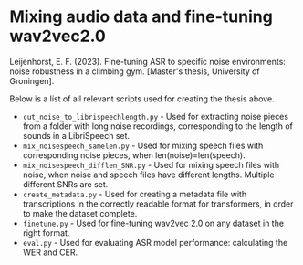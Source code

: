 # Mixing audio data and fine-tuning wav2vec2.0
Leijenhorst, E. F. (2023). Fine-tuning ASR to specific noise environments: noise robustness in a climbing gym. [Master's thesis, University of Groningen].

Below is a list of all relevant scripts used for creating the thesis above.

- `cut_noise_to_librispeechlength.py` - Used for extracting noise pieces from a folder with long noise recordings, corresponding to the length of sounds in a LibriSpeech set.
- `mix_noisespeech_samelen.py` - Used for mixing speech files with corresponding noise pieces, when len(noise)=len(speech).
- `mix_noisespeech_difflen_SNR.py` - Used for mixing speech files with noise, when noise and speech files have different lengths. Multiple different SNRs are set.
- `create_metadata.py` - Used for creating a metadata file with transcriptions in the correctly readable format for transformers, in order to make the dataset complete.
- `finetune.py` - Used for fine-tuning wav2vec 2.0 on any dataset in the right format.
- `eval.py` - Used for evaluating ASR model performance: calculating the WER and CER.
